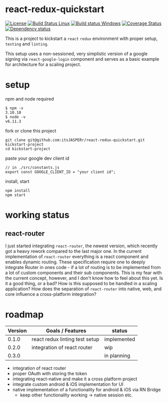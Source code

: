 # react-redux-quickstart
[![License](https://img.shields.io/github/license/itsJASPERr/react-redux-quickstart.svg)](https://github.com/itsJASPERr/react-redux-quickstart/blob/master/LICENSE)
[![Build Status Linux](https://travis-ci.org/itsJASPERr/react-redux-quickstart.svg?branch=master)](https://travis-ci.org/itsJASPERr/react-redux-quickstart)
[![Build status Windows](https://ci.appveyor.com/api/projects/status/q0le60y3ie63m2w5/branch/master?svg=true)](https://ci.appveyor.com/project/itsJASPERr/react-redux-quickstart/branch/master)
[![Coverage Status](https://coveralls.io/repos/github/itsJASPERr/react-redux-quickstart/badge.svg?branch=master)](https://coveralls.io/github/itsJASPERr/react-redux-quickstart?branch=master)
[![Dependency status](https://www.versioneye.com/user/projects/59d5da440fb24f0046190db9/badge.svg)](https://www.versioneye.com/user/projects/59d5da440fb24f0046190db9)

This is a project to kickstart a `react` `redux` environment with proper setup, `testing` and `linting`.

This setup uses a non-sessioned, very simplistic version of a google signing via `react-google-login` component and serves as a basic example for architecture for a scaling project.

# setup
npm and node required
```
$ npm -v
3.10.10
$ node -v
v6.11.3
```
fork or clone this project
```
git clone git@github.com:itsJASPERr/react-redux-quickstart.git kickstart-project
cd kickstart-project
```
paste your google dev client id
```
// in ./src/constants.js
export const GOOGLE_CLIENT_ID = "your client id";
```
install, start
```
npm install
npm start
```

# working status
## react-router
I just started integrating `react-router`, the newest version, which recently got a heavy rework compared to the last major one. In the current implementation of `react-router` everything is a react component and enables dynamic routing. These specification require one to deeply integrate Router in ones code - if a lot of routing is to be implemented from a lot of custom components and their sub components. This is my fear with the current concept, however, and I don't know how to feel about this yet. Is it a good thing, or a bad? How is this supposed to be handled in a scaling application? How does the separation of `react-router` into native, web, and core influence a cross-platform integration?

# roadmap
| Version | Goals / Features | status |
|---------|------------------|-----------|
| 0.1.0 | react redux linting test setup | implemented |
| 0.2.0 | integration of react router | wip |
| 0.3.0 |  | in planning |

- integration of react router
- proper OAuth with storing the token
- integrating react-native and make it a cross platform project
- integrate custom android & iOS implementation for UI
- native implementation of a functionality for android & iOS via RN Bridge
  - keep other functionality working -> native session etc.
